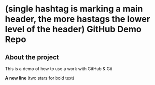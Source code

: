 # (single hashtag is marking a main header, the more hastags the lower level of the header) GitHub Demo Repo

## About the project
This is a demo of how to use a work with GitHub & Git

**A new line** (two stars for bold text) 
